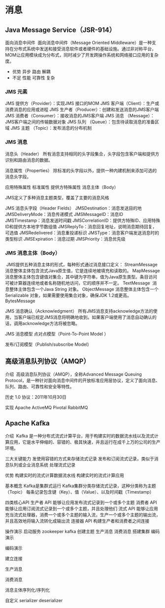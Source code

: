 # 消息

## Java Message Service（JSR-914）

面向消息中间件	
​	面向消息中间件（Message Oriented Middleware）是一种支持在分布式系统中发送和接受消息软件或者硬件的基础设施。通过非对称平台，MOM让应用模块成为分布式，同时减少了开发跨操作系统和网络接口应用的复杂度。

- 优势
  异步
  路由
  解耦
- 不足
  性能
  可靠性
  复杂

### JMS 元素

JMS 提供方（Provider）：实现JMS 接口的MOM
JMS 客户端（Client）：生产或消费消息的应用或进程
JMS 生产者（Producer）：创建和发送消息的JMS客户端
JMS 消费者（Consumer）：接收消息的JMS客户端
JMS 消息    （Message）：JMS客户端之间的传输数据对象
JMS 队列    （Queue）：包含待读取消息的准备区域
JMS 主题    （Topic）：发布消息的分布机制

### JMS 消息

消息头（Header）
所有消息支持相同的头字段集合，头字段包含客户端和提供方识别和路由消息的数据。

消息属性（Properties）
除标准的头字段以外，提供一种内建机制来添加可选的消息头字段。

应用特殊属性
标准属性
提供方特殊属性
消息主体（Body）

JMS定义了多种消息主题类型，覆盖了主要的消息风格

JMS 消息头字段（Header Fields）
JMSDestination：消息发送目的地
JMSDeliveryMode：消息传递模式
JMSMessageID：消息ID
JMSTimestamp：消息发送时间戳
JMSCorrelationID：提供方特殊ID、应用特殊ID和提供方本地字节数组值
JMSReplyTo：消息回复地址，说明消息期待回复，可选值
JMSRedelivered：消息重投递标识
JMSType：消息客户端发送消息时的类型标识
JMSExpiration：消息过期
JMSPriority：消息优先级

### JMS 消息主体（Body）

​	JMS提供五种消息主体的形式，每种形式通过消息接口定义：
StreamMessage
消息整体主体包含流式Java原生值，它是连续地被填充和读取的。
MapMessage
消息整体主体包含键值对集合，其中键为字符串，值为Java原生类型。条目访问可被计算器连续地或者名称随机地访问，它的顺序并不一定。
TextMessage
​	消息整体主体包含一个Java String 对象。
ObjectMessage
消息整体主体包含一个Serializable 对象，如果需要使用集合对象，确保JDK 1.2或更高。
BytesMessage

JMS 消息确认（Acknowledgment）
​	所有JMS消息支持acknowledge方法的使用，当客户端已规定JMS消息将明确地收到。如果客户端使用了消息自动确认的话，调用acknowledge方法将被忽略。

JMS 消息模型
点对点模型（Point-To-Point Model ）

发布/订阅模型（Publish/subscribe Model）

## 高级消息队列协议（AMQP）

介绍
​	高级消息队列协议（AMQP），全称Advanced Message Queuing Protocol，是一种针对面向消息中间件的开放标准应用层协议，定义了面向消息、队列、路由、可靠性和安全等特性。

历史
1.0 协议：2011年10月30日

实现
Apache ActiveMQ
Pivotal RabbitMQ

## Apache Kafka

介绍
​	Kafka 是一种分布式流式计算平台，用于构建实时的数据流水线以及流式计算应用，它是水平伸缩的、容错的、极其快速，并且运行在成千上万的公司的生产环境。

三大关键能力
发使用容错的方式来存储流式记录
发布和订阅流式记录，类似于消息队列或企业消息系统
处理流式记录

优势
构建实时的流式计算数据流水线
构建实时的流式计算应用

基本概念
Kafka是集群式运行
Kafka集群分类存储流式记录，这种分类称为主题（Topic）
每条记录包含键（Key）、值（Value）、以及时间戳（Timestamp）

四类核心API
生产者 API
能够让应用发布流式记录到一个或多个主题
消费者 API
能够让应用订阅流式记录到一个或多个主题，并且处理他们
流式 API
能够让应用充当流式处理器，消费一个或多个主题的输入流，生产一个或多个主题的输出流，并且高效地将输入流转化成输出流
连接器 API
构建生产者和消费者之间连接

操作演示
启动服务
zookeeper
kafka
创建主题
生产消息
消费消息
搭建集群
编码演示

编码演示

建立连接

生产消息

消费消息

消息主体序列化/序列化

自定义 serializer deserializer